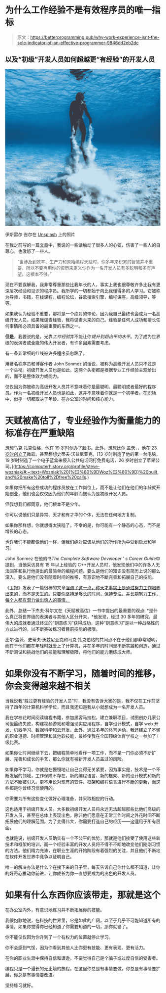 # 为什么工作经验不是有效程序员的唯一指标

> 原文：<https://betterprogramming.pub/why-work-experience-isnt-the-sole-indicator-of-an-effective-programmer-9846dd2eb2dc>

## 以及“初级”开发人员如何超越更“有经验”的开发人员

![](img/802f0dff7e323f2a3d28d3a5ae0cde1d.png)

伊斯雷尔·吉尔在 [Unsplash](https://unsplash.com/collections/33705890/photos-to-use?utm_source=unsplash&utm_medium=referral&utm_content=creditCopyText) 上的照片

在我之前写的一篇[文章](https://medium.com/better-programming/how-i-outperformed-more-experienced-developers-as-a-junior-developer-and-how-you-can-too-19bc6206fa68)中，我说的一些话触动了很多人的心弦，伤害了一些人的自尊心，也激怒了一些人。

> “当涉及到效率、生产力和原始编程天赋时，你多年来积累的智慧并不重要，所以不要再用你的资历来定义你作为一名开发人员有多聪明和多有声望。这根本不够。”

现在不要误解我，我非常尊重那些比我年长的人，事实上我也很尊敬许多比我有更深层次经验和见识的程序员。我所学的一切都始于向比我懂得多的人学习。它被称为导师，书籍，在线课程，编程论坛，谷歌搜索引擎，编程讲座，高级领导，等等。

如果我认为经验不重要，那将是一个绝对的悖论，因为我自己最终也会成为一名高级开发人员。如果我谴责经验，我将谴责未来的自己。经验是任何人成功和擅长任何事情所必须具备的最重要的东西之一。

**但是**，我要说的是，光靠*工作经验*并不能让你*提升到超出平均水平*。为了成为世界级的表演者或全能的伟大开发者，有许多因素需要考虑。

有一条非常细的红线被许多程序员忽略了。

用著名程序员和博客作者 John Sonmez 的话说，被称为高级开发人员只不过是一个头衔。初级开发人员也是如此。这两个头衔都是根据专业工作经验主观给出的，而不是整体效力或能力。

仅仅因为你被称为高级开发人员并不意味着你是最聪明、最聪明或者最好的程序员。作为一名初级开发人员也是如此，这并不意味着你就是一个初学者。在职场中，似乎一切都取决于年龄、在办公室的时间和核心能力。

# 天赋被高估了，专业经验作为衡量能力的标准存在严重缺陷

想想马克·扎克伯格，他在 19 岁时创办了脸书。此外，想想比尔·盖茨，[，他在 23 岁时创立了](https://www.biography.com/business-figure/bill-gates#:~:text=Although%20the%20company%20started%20out,and%20worked%20as%20its%20spokesperson.)微软。甚至想想史蒂夫·沃兹尼亚克，[13 岁时制造了他的第一台电脑，19 岁时制造了一个电子蓝盒来侵入公共电话网打免费电话，26 岁时创立了苹果公司。](https://computerhistory.org/profile/steve-wozniak/#:~:text=Wozniak%20(%E2%80%9DWoz%E2%80%9D)%20built,and%20make%20toll%2Dfree%20calls.)

如果你把所有这些成功的程序员放在工作岗位上，而不是让他们在他们的年龄就开始创业，他们也会仅仅因为他们的年龄而被认为是初级开发人员。

但我想我们都同意，他们根本不是少年。

你可以说他们只是异常、天才和有才华的个体，无法在任何地方复制。

如果你那样想，你就想得太狭隘了。不幸的是，你可能有一个静态的心态，而不是增长的心态。

也许我们不能都像他们一样，但我们绝对应该从他们的所作所为中受到启发和学习。

John Sonmez 在他的书*The Complete Software Developer ' s Career Guide*中提到，当他采访具有 15 年以上经验的 C++开发人员时，他发现他们中的许多人无法回答和执行他提出的最简单的编程问题。要么是他们的知识没有简历上说的那么深入，要么是他们没有随着时间的推移，有意识地不断完善和拓展自己的技能。

《卫报》发表了一篇很棒的文章[强调了这一点，称天才事实上是通过努力工作培养出来的，而不是天生的。只要你坚持足够长的时间，保持专注，并长期努力工作，每个人都有潜力做出惊人的事情。](https://www.theguardian.com/uk/2000/apr/15/6)

此外，总结一下杰夫·科尔文在《天赋被高估》一书中提出的最重要的观点: *是什么真正将世界级的表演者与其他人区分开来，*他发现，经过 30 多年的研究，最伟大的成就者通过终生的“刻意练习”获得成功，这种“刻意练习”是以一种战略性的方式进行的，以不断突破练习者目前技能的极限。

比尔·盖茨、史蒂夫·沃兹尼亚克和马克·扎克伯格的共同点不在于他们都非常聪明，而在于他们都在年轻时就爱上了计算机，并在多年的时间里不断实践和创造，通过不断测试和挑战他们的技能和理解极限，将他们的能力磨练成大师。

# 如果你没有不断学习，随着时间的推移，你会变得越来越不相关

当我说我“胜过更有经验的开发人员”时，我没有告诉大家的是，我不仅在工作前坚持了四年的计算机科学学位，而且我还知道我从小就想成为一名开发人员。

我在学校花时间阅读编程书籍，参加黑客马拉松，建立兼职项目，试图创办几家公司但最终失败，构建视频游戏和增强现实应用程序，自学设计模式，自学 web 开发、机器学习、数据科学和云开发，此外，通过多年的体育运动，我还建立了不懈的职业道德、时间管理和其他软技能，最终使我在全国顶级体育学校之一参加了 I 级比赛。

如果你让时间继续下去，把编程简单地看作一项工作，而不是一门你必须不断扩展、完善和成长的手艺，那么你就有被新开发人员盖过的风险。

如果你不学习，你就是在慢慢地让自己变得无关紧要，因为事实是，技术是一个不断发展的领域，工作保障不存在，新的编程语言、新的框架、新的设计模式和新的方法不断被引入。更不用说对现有的软件、框架和编程语言进行不断的更新，而这些都是你曾经习惯使用的。

你需要为所有这些变化做好心理准备，并采取相应的行动。

这也适用于初级开发人员。大多数初级开发人员将永远无法超越那些比他们高级的开发人员，甚至在总体上表现出色，除非他们愿意在正常工作时间之外花时间不断拓展他们的理解范围。为了变得伟大，你需要打造自己的经历——这适用于所有层面。

也就是说，初级开发人员确实有一个不公平的优势，那就是他们接受了使用这些新技术和框架的培训，而一个经验丰富的开发人员将不得不不断地改变他们刚刚习惯的方法。他们精力充沛，在职业生涯的开始阶段有着强烈的关注，并且他们不断地在软件开发世界中竞争以证明自己。

唯一的解决办法是什么？在接下来的日子里，每天告诉自己你什么都不知道，让你的好奇心推动你前进，让你成长为你一直想要成为的出色的开发人员。

# 如果有什么东西你应该带走，那就是这个

在办公室内外，有意识地练习并不断拓展你的技能。

我很抱歉地说，在科技的世界里，它是如此的广阔，以至于几乎不可能知道所有的事情。如果你觉得你已经知道了你需要知道的一切，那你就错了。

你不能仅仅因为你升到了一个有权力的位置就停止学习。

你不会感到气馁，因为你看到其他人比你更有技能、更有表现、更有活力。

在你的职业生涯中保持自信和谦逊，不要觉得自己是个骗子或过度自信的受害者。

编程只是一个漫长的无止境的旅程，在这里你总是有事情要做，你总是有事情要扩展，你总是有事情要改进。

坚持练习就好。